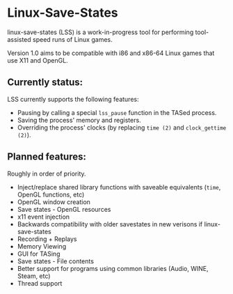 Linux-Save-States
=================

linux-save-states (LSS) is a work-in-progress tool for performing tool-assisted speed runs of Linux games.

Version 1.0 aims to be compatible with i86 and x86-64 Linux games that use X11 and OpenGL.

Currently status:
-----------------

LSS currently supports the following features:

* Pausing by calling a special `lss_pause` function in the TASed process.
* Saving the process' memory and registers.
* Overriding the process' clocks (by replacing `time (2)` and `clock_gettime (2)`).

Planned features:
-----------------
Roughly in order of priority.

* Inject/replace shared library functions with saveable equivalents (`time`, OpenGL functions, etc)
* OpenGL window creation
* Save states - OpenGL resources
* x11 event injection
* Backwards compatibility with older savestates in new verisons if linux-save-states
* Recording + Replays
* Memory Viewing
* GUI for TASing
* Save states - File contents
* Better support for programs using common libraries (Audio, WINE, Steam, etc)
* Thread support
